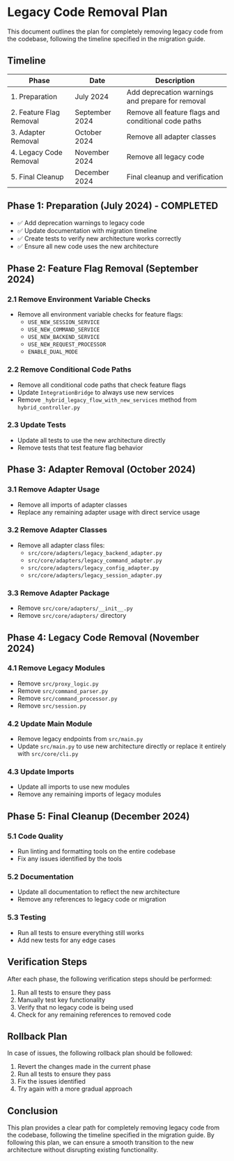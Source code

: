 <!-- DEPRECATED: This document has been superseded by dev/solid_refactoring_sot.md. It is kept for historical context. See that file for the authoritative plan and status. -->

# Legacy Code Removal Plan

This document outlines the plan for completely removing legacy code from the codebase, following the timeline specified in the migration guide.

## Timeline

| Phase | Date | Description |
|-------|------|-------------|
| 1. Preparation | July 2024 | Add deprecation warnings and prepare for removal |
| 2. Feature Flag Removal | September 2024 | Remove all feature flags and conditional code paths |
| 3. Adapter Removal | October 2024 | Remove all adapter classes |
| 4. Legacy Code Removal | November 2024 | Remove all legacy code |
| 5. Final Cleanup | December 2024 | Final cleanup and verification |

## Phase 1: Preparation (July 2024) - COMPLETED

- ✅ Add deprecation warnings to legacy code
- ✅ Update documentation with migration timeline
- ✅ Create tests to verify new architecture works correctly
- ✅ Ensure all new code uses the new architecture

## Phase 2: Feature Flag Removal (September 2024)

### 2.1 Remove Environment Variable Checks

- Remove all environment variable checks for feature flags:
  - `USE_NEW_SESSION_SERVICE`
  - `USE_NEW_COMMAND_SERVICE`
  - `USE_NEW_BACKEND_SERVICE`
  - `USE_NEW_REQUEST_PROCESSOR`
  - `ENABLE_DUAL_MODE`

### 2.2 Remove Conditional Code Paths

- Remove all conditional code paths that check feature flags
- Update `IntegrationBridge` to always use new services
- Remove `_hybrid_legacy_flow_with_new_services` method from `hybrid_controller.py`

### 2.3 Update Tests

- Update all tests to use the new architecture directly
- Remove tests that test feature flag behavior

## Phase 3: Adapter Removal (October 2024)

### 3.1 Remove Adapter Usage

- Remove all imports of adapter classes
- Replace any remaining adapter usage with direct service usage

### 3.2 Remove Adapter Classes

- Remove all adapter class files:
  - `src/core/adapters/legacy_backend_adapter.py`
  - `src/core/adapters/legacy_command_adapter.py`
  - `src/core/adapters/legacy_config_adapter.py`
  - `src/core/adapters/legacy_session_adapter.py`

### 3.3 Remove Adapter Package

- Remove `src/core/adapters/__init__.py`
- Remove `src/core/adapters/` directory

## Phase 4: Legacy Code Removal (November 2024)

### 4.1 Remove Legacy Modules

- Remove `src/proxy_logic.py`
- Remove `src/command_parser.py`
- Remove `src/command_processor.py`
- Remove `src/session.py`

### 4.2 Update Main Module

- Remove legacy endpoints from `src/main.py`
- Update `src/main.py` to use new architecture directly or replace it entirely with `src/core/cli.py`

### 4.3 Update Imports

- Update all imports to use new modules
- Remove any remaining imports of legacy modules

## Phase 5: Final Cleanup (December 2024)

### 5.1 Code Quality

- Run linting and formatting tools on the entire codebase
- Fix any issues identified by the tools

### 5.2 Documentation

- Update all documentation to reflect the new architecture
- Remove any references to legacy code or migration

### 5.3 Testing

- Run all tests to ensure everything still works
- Add new tests for any edge cases

## Verification Steps

After each phase, the following verification steps should be performed:

1. Run all tests to ensure they pass
2. Manually test key functionality
3. Verify that no legacy code is being used
4. Check for any remaining references to removed code

## Rollback Plan

In case of issues, the following rollback plan should be followed:

1. Revert the changes made in the current phase
2. Run all tests to ensure they pass
3. Fix the issues identified
4. Try again with a more gradual approach

## Conclusion

This plan provides a clear path for completely removing legacy code from the codebase, following the timeline specified in the migration guide. By following this plan, we can ensure a smooth transition to the new architecture without disrupting existing functionality.
